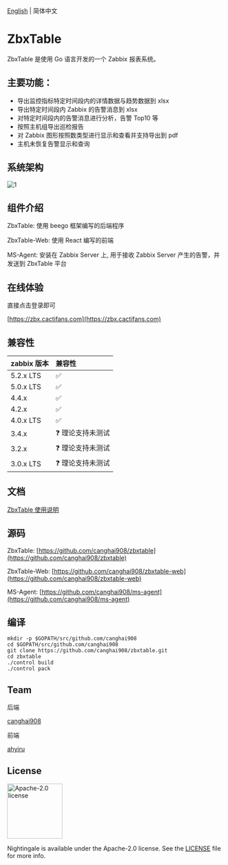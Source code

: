 [English](./README.md) | 简体中文

# ZbxTable

ZbxTable 是使用 Go 语言开发的一个 Zabbix 报表系统。

## 主要功能：

- 导出监控指标特定时间段内的详情数据与趋势数据到 xlsx
- 导出特定时间段内 Zabbix 的告警消息到 xlsx
- 对特定时间段内的告警消息进行分析，告警 Top10 等
- 按照主机组导出巡检报告
- 对 Zabbix 图形按照数类型进行显示和查看并支持导出到 pdf
- 主机未恢复告警显示和查询

## 系统架构

![1](https://img.cactifans.com/wp-content/uploads/2020/07/zbxtable.png)

## 组件介绍

ZbxTable: 使用 beego 框架编写的后端程序

ZbxTable-Web: 使用 React 编写的前端

MS-Agent: 安装在 Zabbix Server 上, 用于接收 Zabbix Server 产生的告警，并发送到 ZbxTable 平台

## 在线体验

直接点击登录即可

[https://zbx.cactifans.com](https://zbx.cactifans.com)

## 兼容性

| zabbix 版本 | 兼容性            |
| :---------- | :---------------- |
| 5.2.x LTS   | ✅                |
| 5.0.x LTS   | ✅                |
| 4.4.x       | ✅                |
| 4.2.x       | ✅                |
| 4.0.x LTS   | ✅                |
| 3.4.x       | ❓ 理论支持未测试 |
| 3.2.x       | ❓ 理论支持未测试 |
| 3.0.x LTS   | ❓ 理论支持未测试 |

## 文档

[ZbxTable 使用说明](https://zbxtable.cactifans.com)

## 源码

ZbxTable: [https://github.com/canghai908/zbxtable](https://github.com/canghai908/zbxtable)

ZbxTable-Web: [https://github.com/canghai908/zbxtable-web](https://github.com/canghai908/zbxtable-web)

MS-Agent: [https://github.com/canghai908/ms-agent](https://github.com/canghai908/ms-agent)

## 编译

```
mkdir -p $GOPATH/src/github.com/canghai908
cd $GOPATH/src/github.com/canghai908
git clone https://github.com/canghai908/zbxtable.git
cd zbxtable
./control build
./control pack
```

## Team

后端

[canghai908](https://github.com/canghai908)

前端

[ahyiru](https://github.com/ahyiru)

## License

<img alt="Apache-2.0 license" src="https://s3-gz01.didistatic.com/n9e-pub/image/apache.jpeg" width="128">

Nightingale is available under the Apache-2.0 license. See the [LICENSE](LICENSE) file for more info.
